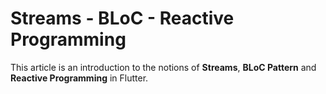 # Streams - BLoC - Reactive Programming


This article is an introduction to the notions of **Streams**, **BLoC Pattern** and **Reactive Programming** in Flutter.

